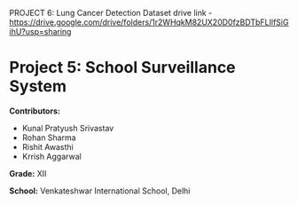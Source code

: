 PROJECT 6: Lung Cancer Detection 
Dataset drive link - https://drive.google.com/drive/folders/1r2WHqkM82UX20D0fzBDTbFLIlfSiGihU?usp=sharing

# Project 5: School Surveillance System

**Contributors:**
- Kunal Pratyush Srivastav
- Rohan Sharma
- Rishit Awasthi
- Krrish Aggarwal

**Grade:** XII

**School:** Venkateshwar International School, Delhi

